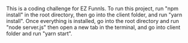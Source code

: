 This is a coding challenge for EZ Funnls. To run this project, run "npm install" in the root directory, then go into the client folder, and run "yarn install". Once everything is installed, go into the root directory and run "node server.js" then open a new tab in the terminal, and go into client folder and run "yarn start".
